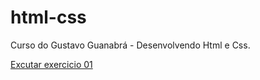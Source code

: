 # html-css
 Curso do Gustavo Guanabrá - Desenvolvendo Html e Css.

 <a href="https://pauloduduu.github.io/html-css/excercicios/ex001/"> Excutar exercicio 01</a>
